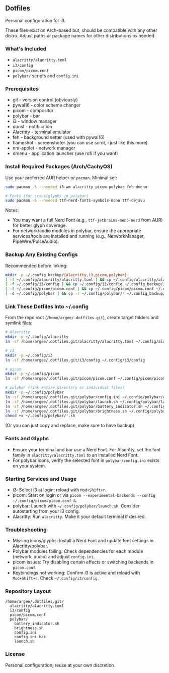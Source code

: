 ## Dotfiles

Personal configuration for i3.

These files exist on Arch-based but, should be compatible with any other distro. Adjust paths or package names for other distributions as needed.

### What's Included
- `alacritty/alacritty.toml`
- `i3/config`
- `picom/picom.conf`
- `polybar/` scripts and `config.ini`

### Prerequisites
- git - version control (obviously)
- pywal16 - color scheme changer
- picom - compositor
- polybar - bar
- i3 - window manager
- dunst - notification
- Alacritty - terminal emulator
- feh - background setter (used with pywal16)
- flameshot - screenshoter (you can use scrot, i just like this more)
- nm-applet - network manager
- dmenu - application launcher (use rofi if you want)

### Install Required Packages (Arch/CachyOS)
Use your preferred AUR helper or `pacman`. Minimal set:

```bash
sudo pacman -S --needed i3-wm alacritty picom polybar feh dmenu

# Fonts (for icons/glyphs in polybar)
sudo pacman -S --needed ttf-nerd-fonts-symbols-mono ttf-dejavu
```

Notes:
- You may want a full Nerd Font (e.g., `ttf-jetbrains-mono-nerd` from AUR) for better glyph coverage.
- For network/audio modules in polybar, ensure the appropriate services/tools are installed and running (e.g., NetworkManager, PipeWire/PulseAudio).

### Backup Any Existing Configs
Recommended before linking:

```bash
mkdir -p ~/.config_backup/{alacritty,i3,picom,polybar}
[ -f ~/.config/alacritty/alacritty.toml ] && cp ~/.config/alacritty/alacritty.toml ~/.config_backup/alacritty/
[ -f ~/.config/i3/config ] && cp ~/.config/i3/config ~/.config_backup/i3/
[ -f ~/.config/picom/picom.conf ] && cp ~/.config/picom/picom.conf ~/.config_backup/picom/
[ -d ~/.config/polybar ] && cp -r ~/.config/polybar/* ~/.config_backup/polybar/
```

### Link These Dotfiles Into ~/.config
From the repo root (`/home/argee/.dotfiles.git`), create target folders and symlink files:

```bash
# Alacritty
mkdir -p ~/.config/alacritty
ln -sf /home/argee/.dotfiles.git/alacritty/alacritty.toml ~/.config/alacritty/alacritty.toml

# i3
mkdir -p ~/.config/i3
ln -sf /home/argee/.dotfiles.git/i3/config ~/.config/i3/config

# picom
mkdir -p ~/.config/picom
ln -sf /home/argee/.dotfiles.git/picom/picom.conf ~/.config/picom/picom.conf

# polybar (link entire directory or individual files)
mkdir -p ~/.config/polybar
ln -sf /home/argee/.dotfiles.git/polybar/config.ini ~/.config/polybar/config.ini
ln -sf /home/argee/.dotfiles.git/polybar/launch.sh ~/.config/polybar/launch.sh
ln -sf /home/argee/.dotfiles.git/polybar/battery_indicator.sh ~/.config/polybar/battery_indicator.sh
ln -sf /home/argee/.dotfiles.git/polybar/brightness.sh ~/.config/polybar/brightness.sh
chmod +x ~/.config/polybar/*.sh
```

(Or you can just copy and replace, make sure to have backup)

### Fonts and Glyphs
- Ensure your terminal and bar use a Nerd Font. For Alacritty, set the font family in `alacritty/alacritty.toml` to an installed Nerd Font.
- For polybar icons, verify the selected font in `polybar/config.ini` exists on your system.

### Starting Services and Usage
- i3: Select i3 at login; reload with `Mod+Shift+r`.
- picom: Start on login or via `picom --experimental-backends --config ~/.config/picom/picom.conf &`.
- polybar: Launch with `~/.config/polybar/launch.sh`. Consider autostarting from your i3 config.
- Alacritty: Run `alacritty`. Make it your default terminal if desired.

### Troubleshooting
- Missing icons/glyphs: Install a Nerd Font and update font settings in Alacritty/polybar.
- Polybar modules failing: Check dependencies for each module (network, audio) and adjust `config.ini`.
- picom issues: Try disabling certain effects or switching backends in `picom.conf`.
- Keybindings not working: Confirm i3 is active and reload with `Mod+Shift+r`. Check `~/.config/i3/config`.

### Repository Layout
```
/home/argee/.dotfiles.git/
  alacritty/alacritty.toml
  i3/config
  picom/picom.conf
  polybar/
    battery_indicator.sh
    brightness.sh
    config.ini
    config.ini.bak
    launch.sh
```

### License
Personal configuration; reuse at your own discretion.
